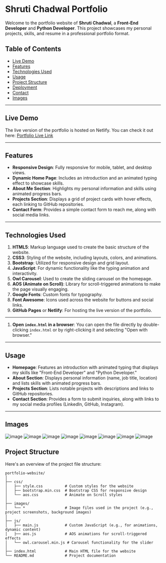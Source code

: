 # Shruti Chadwal Portfolio

Welcome to the portfolio website of **Shruti Chadwal**, a **Front-End Developer** and **Python Developer**. This project showcases my personal projects, skills, and resume in a professional portfolio format.

## Table of Contents
- [Live Demo](#live-demo)
- [Features](#features)
- [Technologies Used](#technologies-used)
- [Usage](#usage)
- [Project Structure](#project-structure)
- [Deployment](#deployment)
- [Contact](#contact)
- [Images](#images)

---

## Live Demo
The live version of the portfolio is hosted on Netlify. You can check it out here:
[Portfolio Live Link](shrutichadwallportfolio.netlify.app)

---

## Features

- **Responsive Design**: Fully responsive for mobile, tablet, and desktop views.
- **Dynamic Home Page**: Includes an introduction and an animated typing effect to showcase skills.
- **About Me Section**: Highlights my personal information and skills using animated progress bars.
- **Projects Section**: Displays a grid of project cards with hover effects, each linking to GitHub repositories.
- **Contact Form**: Provides a simple contact form to reach me, along with social media links.

---

## Technologies Used

1. **HTML5**: Markup language used to create the basic structure of the website.
2. **CSS3**: Styling of the website, including layouts, colors, and animations.
3. **Bootstrap**: Utilized for responsive design and grid layout.
4. **JavaScript**: For dynamic functionality like the typing animation and interactivity.
5. **Owl Carousel**: Used to create the sliding carousel on the homepage.
6. **AOS (Animate on Scroll)**: Library for scroll-triggered animations to make the page visually engaging.
7. **Google Fonts**: Custom fonts for typography.
8. **Font Awesome**: Icons used across the website for buttons and social links.
9. **GitHub Pages** or **Netlify**: For hosting the live version of the portfolio.

---


1.  **Open `index.html` in a browser**:
    You can open the file directly by double-clicking `index.html` or by right-clicking it and selecting "Open with browser."

---

## Usage

- **Homepage**: Features an introduction with animated typing that displays my skills like "Front-End Developer" and "Python Developer."
- **About Section**: Displays personal information (name, job title, location) and lists skills with animated progress bars.
- **Projects Section**: Lists notable projects with descriptions and links to GitHub repositories.
- **Contact Section**: Provides a form to submit inquiries, along with links to my social media profiles (LinkedIn, GitHub, Instagram).

---
## Images

![image](https://github.com/user-attachments/assets/78143e1e-7d94-4027-9be8-a83be8b2ce9a)
![image](https://github.com/user-attachments/assets/20236bec-dfa0-4a74-85e8-dab75f97f033)
![image](https://github.com/user-attachments/assets/b732e67e-9d18-4ac0-91ff-f9c26a8631f2)
![image](https://github.com/user-attachments/assets/20271b97-c700-4241-a9df-4d8110998b1e)
![image](https://github.com/user-attachments/assets/b58b9a86-59df-4cc9-b879-631bf9ca12e1)
![image](https://github.com/user-attachments/assets/a01c6957-116d-4085-a23b-93fdd77240c2)
![image](https://github.com/user-attachments/assets/7d5fb8b5-8ec5-43e1-ab15-fec0397099fc)
![image](https://github.com/user-attachments/assets/c19be010-159a-4835-b428-7af8226b0727)

## Project Structure

Here's an overview of the project file structure:

```plaintext
portfolio-website/
│
├── css/
│   ├── style.css          # Custom styles for the website
│   ├── bootstrap.min.css  # Bootstrap CSS for responsive design
│   └── aos.css            # Animate on Scroll styles
│
├── images/
│   └── *                  # Image files used in the project (e.g., project screenshots, background images)
│
├── js/
│   ├── main.js            # Custom JavaScript (e.g., for animations, dynamic content)
│   ├── aos.js             # AOS animations for scroll-triggered effects
│   └── owl.carousel.min.js # Carousel functionality for the slider
│
├── index.html             # Main HTML file for the website
└── README.md              # Project documentation









